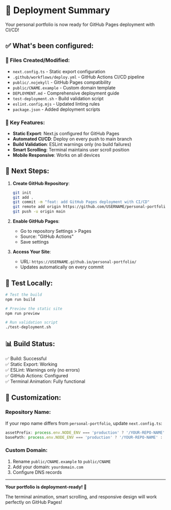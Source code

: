 # 🚀 Deployment Summary

Your personal portfolio is now ready for GitHub Pages deployment with CI/CD!

## ✅ What's been configured:

### 📁 Files Created/Modified:

-   `next.config.ts` - Static export configuration
-   `.github/workflows/deploy.yml` - GitHub Actions CI/CD pipeline
-   `public/.nojekyll` - GitHub Pages compatibility
-   `public/CNAME.example` - Custom domain template
-   `DEPLOYMENT.md` - Comprehensive deployment guide
-   `test-deployment.sh` - Build validation script
-   `eslint.config.mjs` - Updated linting rules
-   `package.json` - Added deployment scripts

### 🔧 Key Features:

-   **Static Export**: Next.js configured for GitHub Pages
-   **Automated CI/CD**: Deploy on every push to main branch
-   **Build Validation**: ESLint warnings only (no build failures)
-   **Smart Scrolling**: Terminal maintains user scroll position
-   **Mobile Responsive**: Works on all devices

## 🎯 Next Steps:

1. **Create GitHub Repository**:

    ```bash
    git init
    git add .
    git commit -m "feat: add GitHub Pages deployment with CI/CD"
    git remote add origin https://github.com/USERNAME/personal-portfolio.git
    git push -u origin main
    ```

2. **Enable GitHub Pages**:

    - Go to repository Settings > Pages
    - Source: "GitHub Actions"
    - Save settings

3. **Access Your Site**:
    - URL: `https://USERNAME.github.io/personal-portfolio/`
    - Updates automatically on every commit

## 🧪 Test Locally:

```bash
# Test the build
npm run build

# Preview the static site
npm run preview

# Run validation script
./test-deployment.sh
```

## 📊 Build Status:

✅ Build: Successful  
✅ Static Export: Working  
✅ ESLint: Warnings only (no errors)  
✅ GitHub Actions: Configured  
✅ Terminal Animation: Fully functional

## 🔧 Customization:

### Repository Name:

If your repo name differs from `personal-portfolio`, update `next.config.ts`:

```typescript
assetPrefix: process.env.NODE_ENV === 'production' ? '/YOUR-REPO-NAME' : '',
basePath: process.env.NODE_ENV === 'production' ? '/YOUR-REPO-NAME' : '',
```

### Custom Domain:

1. Rename `public/CNAME.example` to `public/CNAME`
2. Add your domain: `yourdomain.com`
3. Configure DNS records

---

**Your portfolio is deployment-ready! 🎉**

The terminal animation, smart scrolling, and responsive design will work perfectly on GitHub Pages!
